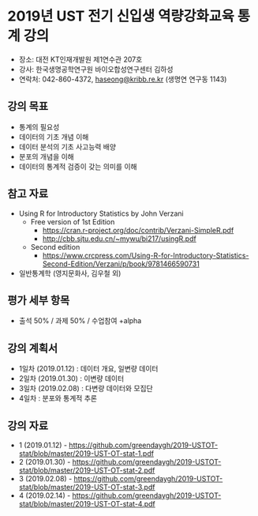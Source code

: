 # 2019년 UST 전기 신입생 역량강화교육 통계 강의 
- 장소: 대전 KT인재개발원 제1연수관 207호 
- 강사: 한국생명공학연구원 바이오합성연구센터 김하성
- 연락처: 042-860-4372, haseong@kribb.re.kr (생명연 연구동 1143)

## 강의 목표
- 통계의 필요성
- 데이터의 기초 개념 이해
- 데이터 분석의 기초 사고능력 배양
- 분포의 개념을 이해
- 데이터의 통계적 검증이 갖는 의미를 이해


## 참고 자료
- Using R for Introductory Statistics by John Verzani
  - Free version of 1st Edition 
    - https://cran.r-project.org/doc/contrib/Verzani-SimpleR.pdf
    - http://cbb.sjtu.edu.cn/~mywu/bi217/usingR.pdf
  - Second edition
    - https://www.crcpress.com/Using-R-for-Introductory-Statistics-Second-Edition/Verzani/p/book/9781466590731
- 일반통계학 (영지문화사, 김우철 외)

## 평가 세부 항목
- 출석 50% / 과제 50% / 수업참여 +alpha

## 강의 계획서
- 1일차 (2019.01.12) : 데이터 개요, 일변량 데이터
- 2일차 (2019.01.30) : 이변량 데이터
- 3일차 (2019.02.08) : 다변량 데이터와 모집단
- 4일차 : 분포와 통계적 추론


## 강의 자료 
- 1 (2019.01.12) - https://github.com/greendaygh/2019-USTOT-stat/blob/master/2019-UST-OT-stat-1.pdf
- 2 (2019.01.30) - https://github.com/greendaygh/2019-USTOT-stat/blob/master/2019-UST-OT-stat-2.pdf
- 3 (2019.02.08) - https://github.com/greendaygh/2019-USTOT-stat/blob/master/2019-UST-OT-stat-3.pdf
- 4 (2019.02.14) - https://github.com/greendaygh/2019-USTOT-stat/blob/master/2019-UST-OT-stat-4.pdf
